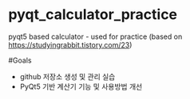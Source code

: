 # pyqt_calculator_practice
pyqt5 based calculator - used for practice (based on https://studyingrabbit.tistory.com/23)

#Goals
+ github 저장소 생성 및 관리 실습
+ PyQt5 기반 계산기 기능 및 사용방법 개선
